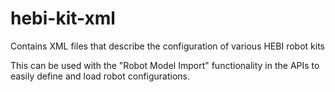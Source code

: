 # hebi-kit-xml
Contains XML files that describe the configuration of various HEBI robot kits

This can be used with the "Robot Model Import" functionality in the APIs to easily define and load robot configurations.
